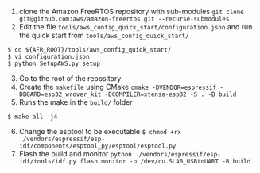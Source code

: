 1. clone the Amazon FreeRTOS repository with sub-modules `git clone git@github.com:aws/amazon-freertos.git --recurse-submodules`
2. Edit the file `tools/aws_config_quick_start/configuration.json` and run the quick start from `tools/aws_config_quick_start/`
```
$ cd ${AFR_ROOT}/tools/aws_config_quick_start/
$ vi configuration.json
$ python SetupAWS.py setup
```
3. Go to the root of the repository
4. Create the `makefile` using CMake `cmake -DVENDOR=espressif -DBOARD=esp32_wrover_kit -DCOMPILER=xtensa-esp32 -S . -B build`
5. Runs the make in the `build/` folder
```
$ make all -j4
```
6. Change the esptool to be executable `$ chmod +rx ./vendors/espressif/esp-idf/components/esptool_py/esptool/esptool.py`
7. Flash the build and monitor `python ./vendors/espressif/esp-idf/tools/idf.py flash monitor -p /dev/cu.SLAB_USBtoUART -B build`
